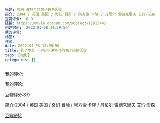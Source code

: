 ```yaml
---
标题: 哈利·波特与阿兹卡班的囚徒
简介: 2004 / 英国 美国 / 奇幻 冒险 / 阿方索·卡隆 / 丹尼尔·雷德克里夫 艾玛·沃森
豆瓣评分: '8.9'
链接: https://movie.douban.com/subject/1291544/
创建时间: '2022-01-08 18:59:56'
我的评分:
标签:
评论:
date: 2022-01-08 18:59:56
title: 看了电影 - 哈利·波特与阿兹卡班的囚徒
tags: [电影]
categories: []
---
```


我的评分:

我的评论:

豆瓣评分:8.9

简介:2004 / 英国 美国 / 奇幻 冒险 / 阿方索·卡隆 / 丹尼尔·雷德克里夫 艾玛·沃森

[豆瓣链接](https://movie.douban.com/subject/1291544/)

